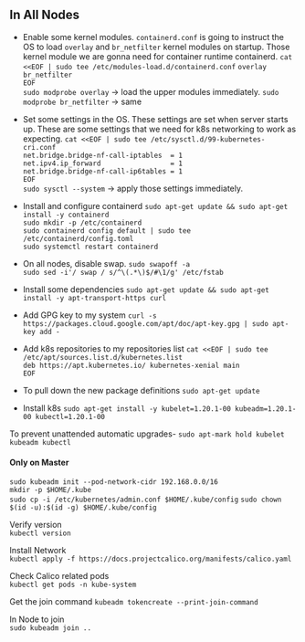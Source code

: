 ## In All Nodes
* Enable some kernel modules. `containerd.conf` is going to instruct the OS to load `overlay` and `br_netfilter` kernel modules on startup. Those kernel module we are gonna need for container runtime containerd. 
`cat <<EOF | sudo tee /etc/modules-load.d/containerd.conf`
`overlay`  
`br_netfilter`  
`EOF`    
`sudo modprobe overlay`  -> load the upper modules immediately.
`sudo modprobe br_netfilter`  -> same

* Set some settings in the OS. These settings are set when server starts up. These are some settings that we need for k8s networking to work as expecting. 
`cat <<EOF | sudo tee /etc/sysctl.d/99-kubernetes-cri.conf`  
`net.bridge.bridge-nf-call-iptables  = 1`  
`net.ipv4.ip_forward                 = 1`  
`net.bridge.bridge-nf-call-ip6tables = 1`  
`EOF`  
`sudo sysctl --system` -> apply those settings immediately. 

* Install and configure containerd
`sudo apt-get update && sudo apt-get install -y containerd`  
`sudo mkdir -p /etc/containerd`  
`sudo containerd config default | sudo tee /etc/containerd/config.toml`  
`sudo systemctl restart containerd`  

* On all nodes, disable swap.
`sudo swapoff -a`  
`sudo sed -i'/ swap / s/^\(.*\)$/#\1/g' /etc/fstab`     

* Install some dependencies
`sudo apt-get update && sudo apt-get install -y apt-transport-https curl`  

* Add GPG key to my system
`curl -s https://packages.cloud.google.com/apt/doc/apt-key.gpg | sudo apt-key add -`

* Add k8s repositories to my repositories list
`cat <<EOF | sudo tee /etc/apt/sources.list.d/kubernetes.list`  
`deb https://apt.kubernetes.io/ kubernetes-xenial main`  
`EOF`  

* To pull down the new package definitions
`sudo apt-get update`  

* Install k8s
`sudo apt-get install -y kubelet=1.20.1-00 kubeadm=1.20.1-00 kubectl=1.20.1-00`  

To prevent unattended automatic upgrades-
`sudo apt-mark hold kubelet kubeadm kubectl`  

#### Only on Master
`sudo kubeadm init --pod-network-cidr 192.168.0.0/16`  
`mkdir -p $HOME/.kube`  
`sudo cp -i /etc/kubernetes/admin.conf $HOME/.kube/config`
`sudo chown $(id -u):$(id -g) $HOME/.kube/config`  

Verify version  
`kubectl version`  

Install Network  
`kubectl apply -f https://docs.projectcalico.org/manifests/calico.yaml`  

Check Calico related pods  
`kubectl get pods -n kube-system`  

Get the join command 
`kubeadm tokencreate --print-join-command`  

In Node to join  
`sudo kubeadm join ..`